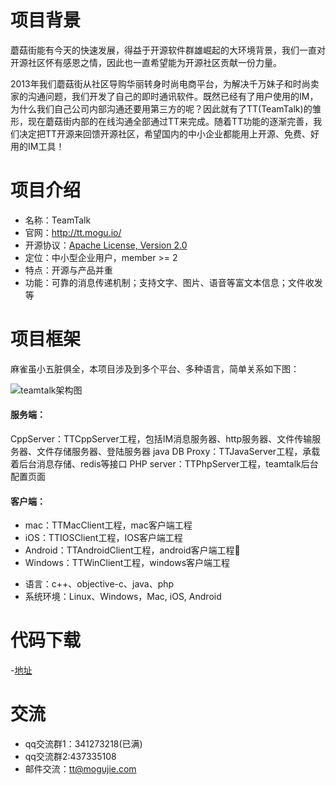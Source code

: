 # 项目背景

蘑菇街能有今天的快速发展，得益于开源软件群雄崛起的大环境背景，我们一直对开源社区怀有感恩之情，因此也一直希望能为开源社区贡献一份力量。

2013年我们蘑菇街从社区导购华丽转身时尚电商平台，为解决千万妹子和时尚卖家的沟通问题，我们开发了自己的即时通讯软件。既然已经有了用户使用的IM，为什么我们自己公司内部沟通还要用第三方的呢？因此就有了TT(TeamTalk)的雏形，现在蘑菇街内部的在线沟通全部通过TT来完成。随着TT功能的逐渐完善，我们决定把TT开源来回馈开源社区，希望国内的中小企业都能用上开源、免费、好用的IM工具！

# 项目介绍
* 名称：TeamTalk
* 官网：http://tt.mogu.io/
* 开源协议：[Apache License, Version 2.0](http://www.apache.org/licenses/LICENSE-2.0.html)
* 定位：中小型企业用户，member >= 2
* 特点：开源与产品并重
* 功能：可靠的消息传递机制；支持文字、图片、语音等富文本信息；文件收发等	

# 项目框架


麻雀虽小五脏俱全，本项目涉及到多个平台、多种语言，简单关系如下图：
     
![teamtalk架构图](http://s6.mogucdn.com/b7/pic/140921/7n6ih_ieygmzjsmiywezjwmmytambqhayde_514x551.jpg)


#### 服务端：
     
CppServer：TTCppServer工程，包括IM消息服务器、http服务器、文件传输服务器、文件存储服务器、登陆服务器
java DB Proxy：TTJavaServer工程，承载着后台消息存储、redis等接口
PHP server：TTPhpServer工程，teamtalk后台配置页面

#### 客户端：

- mac：TTMacClient工程，mac客户端工程
- iOS：TTIOSClient工程，IOS客户端工程
- Android：TTAndroidClient工程，android客户端工程
- Windows：TTWinClient工程，windows客户端工程

* 语言：c++、objective-c、java、php
* 系统环境：Linux、Windows，Mac, iOS, Android

# 代码下载
-[地址](https://github.com/mogujie/TeamTalk)

# 交流

* qq交流群1：341273218(已满)
* qq交流群2:437335108
* 邮件交流：tt@mogujie.com
